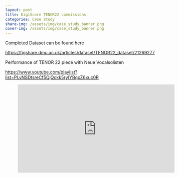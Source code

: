 ```yaml
---
layout: post
title: DigiScore TENOR22 commissions
categories: Case Study
share-img: /assets/img/case_study_banner.png
cover-img: /assets/img/case_study_banner.png
---
```

<p>Completed Dataset can be found here</p>



<p><a href="https://figshare.dmu.ac.uk/articles/dataset/TENOR22_dataset/21269277">https://figshare.dmu.ac.uk/articles/dataset/TENOR22_dataset/21269277</a></p>



<p>Performance of TENOR 22 piece with Neue Vocalsolisten </p>



<p><a href="https://www.youtube.com/playlist?list=PLvNSDtsreCf5QjQckk5ryIYBqxZ6xuc0R">https://www.youtube.com/playlist?list=PLvNSDtsreCf5QjQckk5ryIYBqxZ6xuc0R</a></p>



<figure class="wp-block-embed is-type-video is-provider-youtube wp-block-embed-youtube wp-embed-aspect-16-9 wp-has-aspect-ratio"><div class="wp-block-embed__wrapper">
<div class="ast-oembed-container" style="height: 100%;"><iframe loading="lazy" title="Tenor 22 : Concerts" width="500" height="281" src="https://www.youtube.com/embed/videoseries?list=PLvNSDtsreCf5QjQckk5ryIYBqxZ6xuc0R" frameborder="0" allow="accelerometer; autoplay; clipboard-write; encrypted-media; gyroscope; picture-in-picture" allowfullscreen></iframe></div>
</div></figure>



<p>There were five digital scores commissioned by the Digital Score project at the TENOR conference in 2022. The pieces commissioned were&nbsp;<em>My Mother is a Fish</em>&nbsp;by Micha Seidenberg,&nbsp;<em>Villanelles de Voyelles</em>&nbsp;by Sandeep Bhagwati,&nbsp;<em>Machine à sons</em>&nbsp;by Jonathan Bell,&nbsp;<em>The Legionnaires</em>&nbsp;by Christian Klinkenberg and&nbsp;<em>Casual Causality</em>&nbsp;by Greg Beller.&nbsp;</p>



<p>There was a variety of digital interfaces used to communicate musical ideas. These included:&nbsp;</p>



<p>&#8211; an audio score in&nbsp;<em>Villanelles de Voyelles</em>&nbsp;which communicated pre-recorded audio and instructions through an in-ear monitor</p>



<p>&#8211; scores involving a combination of two interfaces, digitised notation and a visual conductor on a separate iPad interface in&nbsp;<em>My Mother is a Fish</em>&nbsp;</p>



<p>&#8211; a graphic score with a scrolling interface and a video in&nbsp;<em>The Legionnaires</em></p>



<p>&#8211; a combination of a scrolling score with VR glasses for one musician in&nbsp;<em>Machine à sons</em></p>



<p>&#8211; a scrolling score in Greg Beller’s&nbsp;<em>Casual Causality</em>.&nbsp;</p>



<p>The majority of the digital scores using a scrolling score interface were facilitated by Max/MSP&nbsp;<em><a href="https://github.com/HfMT-ZM4/drawsocket">drawsocket&nbsp;object</a></em>.</p>



<p>These pieces were performed by an established contemporary vocal ensemble <a href="https://www.neuevocalsolisten.de/current.html">Neue Vocalsolisten</a>, thus our data reflects their experience of interacting with the digital scores as an ensemble.</p>



<p><strong>Critical Insights</strong></p>



<p>&#8211; musicians were open and willing to experiment with new technology as part of the work-in-progress performance of these works</p>



<p>&#8211; sometimes the technology facilitated new ways of listening and communicating within the ensemble</p>



<p>&#8211; in some pieces, aleatoric processes had built-in situations for a surprise while in others the way the technology was working created situations for surprises, i.e. unexpected tempo changes, etc.</p>



<p>&#8211; pieces that reassured musicians with feelings of togetherness and synchronicity gave them comfort in interpretation&nbsp;</p>



<p>&#8211; challenging situations with technology pushed musicians to find solutions amongst themselves which sometimes created a different sense of flow in less comfortable situations</p>



<p>&#8211; although it was unclear at the time, the instability of who controls whom (computer vs human) in the relationships between the digital score and the human musicians, this situation introduced an interesting dichotomy between the two</p>



<p>&#8211; it appears that there was a missed opportunity for the majority of the pieces to enter into a pre-rehearsal consultation with the ensemble to initiate consultation around the novel technology used or preferences for digital interfaces of the players, i.e. preference for bar lines, markings, scrolling speed, overview, etc. Although the unknown aspect of this created situations for pleasant sonic surprises</p>



<p>&#8211;&nbsp; too little time was given to rehearsals given that there were critical technical challenges embedded within the design of each digital score</p>



<p>&#8211; many pieces seemed to go against the natural flow of musicianship of the vocal ensemble, although in some instances it was the desired intention of the composer</p>



<p>&#8211; the discussion facilitated a reflection on the musical and technical aspects of the pieces that would be communicated to the composers for future planned performances of the works</p>



<p><strong>Conclusion</strong></p>



<p>In this instance, musicians of Neue Vocalsolisten preferred simpler technical setups such as the use of audio scores and direct visual synchronicity feedback from video interfaces, given the limited time available for rehearsal. Because of this the simpler digital score instructions allowed for more immersion and freedom, facilitating the feelings of flow and natural musicianship in the ensemble. However, it is unclear if, given much more time to rehearse and longer pre-performance preparations, more complex score systems would have led to similar responses, as in general the ensemble was very open to exploration and new technological scoring methods. (Note the composers acknowledged in their statements that the technology was still evolving i.e. virtual glasses, HoloLens, scrolling scores, etc. )</p>



<p>The performing musicians also appreciated knowing more about the intentions of the composers to feel confident that what the technology was doing was in line with such intentions. In the context of this event, it created an unknown element for them which they had to solve by relying on their communication skills with each other as an ensemble to make the music work. As such, this led to a sense of uncertainty, as they were unsure if their in-the-moment decisions supported or disrupted the composer’s intent.</p>



<p>From our discussions with the Neue Vocalsolisten, it seemed like incorporating some or all of these following recommendations could bring more ease and a fuller immersion in the process of performing for the musicians with the new technologies of digital scores.</p>



<p>-more collaborative time to communicate the intention of the score</p>



<p>-more consultation with the ensemble to solve technical preferences of the digital scores like the ability to annotate the score, pause it and see ahead of the score (the overview of it), the possibility for bar lines (this gives a feeling of pulse for musicians)</p>



<p>-more practice time ahead of the performance to internalize the digital score and not rely on visual click tracks or interfaces alone</p>



<p>-for composers, to consider giving more space for music making and not to be overly reliant on the visual interface as the only conductor and guiding principle</p>



<p>&#8211; more comprehensive “performer notes”</p>



<p>&#8211; the functionality of rehearsal markers, and section choice to facilitate going over individual sections in isolation.</p>



<p><strong>Personnel</strong></p>



<p>Composers:</p>



<p><a href="https://www.concordia.ca/faculty/sandeep-bhagwati.html">Sandeep Bhagwati&nbsp;</a><em>Villanelle de Voyelles</em></p>



<p><a href="https://michaseidenberg.ch/">Micha Seidenberg&nbsp;</a><em>My Mother is a Fish</em></p>



<p><a href="https://ulysses-network.eu/profiles/individual/1360/">Jonathan Bell&nbsp;</a><em>Machine à sons</em></p>



<p><a href="https://www.christianklinkenberg.com/">Christian Klinkenberg&nbsp;</a><em>The Legionnaires</em></p>



<p><a href="http://www.gregbeller.com/">Gregor Beller&nbsp;</a><em>Casual Causality</em></p>



<p>Musicians of the <a href="https://www.neuevocalsolisten.de/current.html" data-type="URL" data-id="https://www.neuevocalsolisten.de/current.html">Neue Vocalsolisten</a>:</p>



<p>Susanne Leitz-Lorey</p>



<p>Truike van der Poel</p>



<p>Martin Nagy</p>



<p>Andreas Fischer</p>
